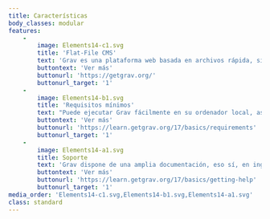 ```yaml
---
title: Características
body_classes: modular
features:
    -
        image: Elements14-c1.svg
        title: 'Flat-File CMS'
        text: 'Grav es una plataforma web basada en archivos rápida, simple y flexible. No se requiere instalación. Simplemente extraiga el archivo ZIP y ya estará en funcionamiento. Aunque Grav sigue principios similares a otras plataformas CMS de archivos planos, tiene una filosofía de diseño diferente a la mayoría.'
        buttontext: 'Ver más'
        buttonurl: 'https://getgrav.org/'
        buttonurl_target: '1'
    -
        image: Elements14-b1.svg
        title: 'Requisitos mínimos'
        text: "Puede ejecutar Grav fácilmente en su ordenador local, así como en el 99% de todos los proveedores de alojamiento web. Éstos son los requisitos del sistema Grav: <br>\n<strong>Servidor Web</strong> (Apache, Nginx, LiteSpeed, Lightly, IIS, etc.) y\n<strong>PHP </strong>7.3.6 o superior</strong>.<br>¡ Eso es todo !"
        buttontext: 'Ver más'
        buttonurl: 'https://learn.getgrav.org/17/basics/requirements'
        buttonurl_target: '1'
    -
        image: Elements14-a1.svg
        title: Soporte
        text: 'Grav dispone de una amplia documentación, eso sí, en inglés, pero muy detallada, que permitirá a cualquiera con un mínimo conocimiento de programación web, empezar a diseñar páginas web con Grav.'
        buttontext: 'Ver más'
        buttonurl: 'https://learn.getgrav.org/17/basics/getting-help'
        buttonurl_target: '1'
media_order: 'Elements14-c1.svg,Elements14-b1.svg,Elements14-a1.svg'
class: standard
---
```


